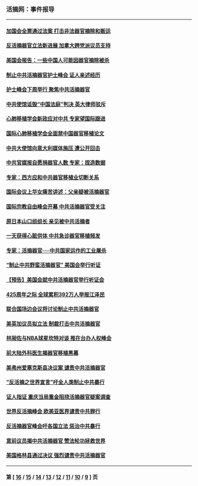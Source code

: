 ### 活摘网：事件报导
---
#### [加国会全票通过法案 打击非法器官摘除和贩运](../../pages/nf5877/n13884924.md?03180430) 
#### [反活摘器官立法新进展 加拿大跨党派议员支持](../../pages/nf5877/n13876061.md?03180430) 
#### [美国会报告：一些中国人可能因器官摘除被杀](../../pages/nf5877/n13867964.md?03180430) 
#### [制止中共活摘器官护士峰会 证人亲述经历](../../pages/nf5877/n13859007.md?03180430) 
#### [护士峰会下周举行 聚焦中共活摘器官](../../pages/nf5877/n13855418.md?03180430) 
#### [中共使馆诋毁“中国法庭”判决 英大律师驳斥](../../pages/nf5877/n13833945.md?03180430) 
#### [心肺移植学会新政应对中共 专家望国际跟进](../../pages/nf5877/n13829043.md?03180430) 
#### [国际心肺移植学会全面禁中国器官移植论文](../../pages/nf5877/n13827785.md?03180430) 
#### [中共大使馆向意大利媒体施压 遭公开回击](../../pages/nf5877/n13826038.md?03180430) 
#### [中共官媒报自愿捐器官人数 专家：捏造数据](../../pages/nf5877/n13814130.md?03180430) 
#### [专家：西方应和中共器官移植业切断关系](../../pages/nf5877/n13772828.md?03180430) 
#### [国际会议上华女痛苦讲述：父亲疑被活摘器官](../../pages/nf5877/n13771583.md?03180430) 
#### [国际宗教自由峰会开幕 中共活摘器官受关注](../../pages/nf5877/n13769995.md?03180430) 
#### [原日本山口组组长 亲见被中共活摘者](../../pages/nf5877/n13767360.md?03180430) 
#### [一天获得心脏供体 中共急诊器官移植频发](../../pages/nf5877/n13764689.md?03180430) 
#### [专家：活摘器官──中共国家运作的工业屠杀](../../pages/nf5877/n13761178.md?03180430) 
#### [“制止中共野蛮活摘器官” 美国会举行听证](../../pages/nf5877/n13735831.md?03180430) 
#### [【预告】美国会就中共活摘器官举行听证会](../../pages/nf5877/n13732843.md?03180430) 
#### [425周年之际 全球累积392万人举报江泽民](../../pages/nf5877/n13719232.md?03180430) 
#### [联合国场边会议将讨论制止中共活摘器官](../../pages/nf5877/n13656361.md?03180430) 
#### [美英加议员拟立法 制裁打击中共活摘器官](../../pages/nf5877/n13430251.md?03180430) 
#### [林昶佐与NBA球星坎特对谈 推在台办人权峰会](../../pages/nf5877/n13414467.md?03180430) 
#### [前大陆外科医生揭器官移植黑幕](../../pages/nf5877/n13401416.md?03180430) 
#### [美弗州爱塞克斯县决议案 谴责中共活摘器官](../../pages/nf5877/n13320919.md?03180430) 
#### [“反活摘之世界宣言”吁全人类制止中共暴行](../../pages/nf5877/n13259730.md?03180430) 
#### [证人指证 重庆当局重金阻挠活摘器官疑案调查](../../pages/nf5877/n13259127.md?03180430) 
#### [世界反活摘峰会 欧美亚医界谴责中共罪行](../../pages/nf5877/n13253550.md?03180430) 
#### [反活摘器官峰会吁各国立法 惩治中共暴行](../../pages/nf5877/n13245052.md?03180430) 
#### [意前议员揭中共活摘器官 赞法轮功拯救世界](../../pages/nf5877/n13203445.md?03180430) 
#### [美国格林县通过决议 强烈谴责中共活摘器官](../../pages/nf5877/n13119367.md?03180430) 

---
#### 第 [ [16](./16.md?03180430) / [15](./15.md?03180430) / [14](./14.md?03180430) / [13](./13.md?03180430) / [12](./12.md?03180430) / [11](./11.md?03180430) / [10](./10.md?03180430) / [9](./9.md?03180430) ] 页
